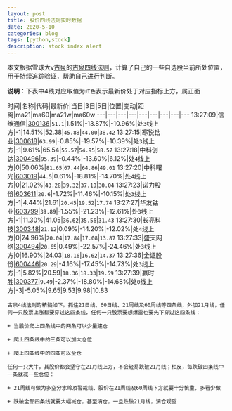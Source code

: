 ```yaml
---
layout: post
title: 股价四线法则实时数据
date: 2020-5-10
categories: blog
tags: [python,stock]
description: stock index alert
---
```



本文根据雪球大v[古泉](https://xueqiu.com/u/7148646888)的[古泉四线法则](https://xueqiu.com/7148646888/130498192)，计算了自己的一些自选股当前所处位置，用于持续追踪验证，帮助自己进行判断。

**说明**：下表中4线对应取值为`红色`表示最新价处于对应指标上方，属正面

时间|名称|代码|最新价|当日|3日|5日|位置|变动|距离|ma21|ma60|ma21w|ma60w
---|---|---|---|---|---|---|---|---
13:27:09|信维通信|[300136](https://xueqiu.com/S/SZ300136)|`51.1`|1.51%|-13.87%|-10.96%|处`3`线上方|-1|14.51%|52.38|`45.88`|`44.00`|`38.42`
13:27:15|寒锐钴业|[300618](https://xueqiu.com/S/SZ300618)|`63.99`|-0.85%|-19.57%|-10.39%|处`3`线上方|-1|9.61%|65.54|`55.57`|`54.95`|`58.57`
13:27:18|中科创达|[300496](https://xueqiu.com/S/SZ300496)|`95.39`|-0.44%|-13.60%|6.12%|处`4`线上方|0|50.06%|`81.65`|`67.44`|`64.86`|`49.01`
13:27:20|中科曙光|[603019](https://xueqiu.com/S/SH603019)|`44.5`|0.61%|-18.81%|-14.70%|处`4`线上方|0|21.02%|`43.28`|`39.32`|`37.10`|`30.04`
13:27:23|诺力股份|[603611](https://xueqiu.com/S/SH603611)|`20.6`|-1.72%|-11.46%|-10.15%|处`3`线上方|-1|4.44%|21.61|`20.45`|`19.52`|`17.74`
13:27:27|华友钴业|[603799](https://xueqiu.com/S/SH603799)|`39.89`|-1.55%|-21.23%|-12.61%|处`3`线上方|-1|11.30%|41.05|`36.62`|`35.56`|`31.43`
13:27:30|长亮科技|[300348](https://xueqiu.com/S/SZ300348)|`21.12`|0.09%|-14.20%|-12.02%|处`4`线上方|0|24.96%|`20.04`|`17.84`|`17.08`|`13.87`
13:27:33|盛天网络|[300494](https://xueqiu.com/S/SZ300494)|`20.65`|0.49%|-22.57%|-24.46%|处`3`线上方|0|16.90%|24.03|`18.16`|`16.62`|`14.37`
13:27:36|金证股份|[600446](https://xueqiu.com/S/SH600446)|`20.29`|-4.16%|-17.45%|-14.73%|处`3`线上方|-1|5.82%|20.59|`18.36`|`18.33`|`19.59`
13:27:39|赢时胜|[300377](https://xueqiu.com/S/SZ300377)|`9.49`|-2.37%|-18.80%|-14.68%|处`0`线上方|-3|-5.05%|9.65|9.53|9.98|10.83

```
古泉4线法则的精髓如下。抓住21日线、60日线、21周线及60周线等四条线，外加21月线，任何一只股票上涨都要穿过这四条线，任何一只股票要想爆雷也要先下穿过这四条线：

+ 当股价爬上四条线中的两条可以少量建仓

+ 爬上四条线中的三条可以加大仓位

+ 爬上四条线中的四条可以全仓

任何一只大牛，其股价都会坚守在21月线上方，不会轻易跌破21月线；相反，每跌破四条线中一条就减一些仓位：

+ 21周线可做为多空分水岭及警戒线，股价在21周线及60周线下方就要十分慎重，多看少做

+ 跌破全部四条线就要大幅减仓，甚至清仓，一旦跌破21月线，清仓观望
```